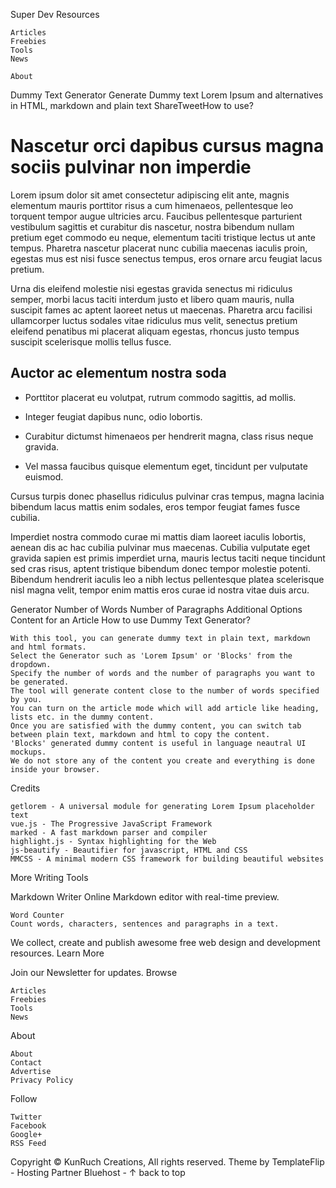 
Super Dev Resources

    Articles
    Freebies
    Tools
    News

    About

Dummy Text Generator
Generate Dummy text Lorem Ipsum and alternatives in HTML, markdown and plain text
ShareTweetHow to use?
# Nascetur orci dapibus cursus magna sociis pulvinar non imperdie

Lorem ipsum dolor sit amet consectetur adipiscing elit ante, magnis elementum mauris porttitor risus a cum himenaeos, pellentesque leo torquent tempor augue ultricies arcu. Faucibus pellentesque parturient vestibulum sagittis et curabitur dis nascetur, nostra bibendum nullam pretium eget commodo eu neque, elementum taciti tristique lectus ut ante tempus. Pharetra nascetur placerat nunc cubilia maecenas iaculis proin, egestas mus est nisi fusce senectus tempus, eros ornare arcu feugiat lacus pretium. 

Urna dis eleifend molestie nisi egestas gravida senectus mi ridiculus semper, morbi lacus taciti interdum justo et libero quam mauris, nulla suscipit fames ac aptent laoreet netus ut maecenas. Pharetra arcu facilisi ullamcorper luctus sodales vitae ridiculus mus velit, senectus pretium eleifend penatibus mi placerat aliquam egestas, rhoncus justo tempus suscipit scelerisque mollis tellus fusce. 

## Auctor ac elementum nostra soda

- Porttitor placerat eu volutpat, rutrum commodo sagittis, ad mollis.

- Integer feugiat dapibus nunc, odio lobortis.

- Curabitur dictumst himenaeos per hendrerit magna, class risus neque gravida.

- Vel massa faucibus quisque elementum eget, tincidunt per vulputate euismod.

Cursus turpis donec phasellus ridiculus pulvinar cras tempus, magna lacinia bibendum lacus mattis enim sodales, eros tempor feugiat fames fusce cubilia. 

Imperdiet nostra commodo curae mi mattis diam laoreet iaculis lobortis, aenean dis ac hac cubilia pulvinar mus maecenas. Cubilia vulputate eget gravida sapien est primis imperdiet urna, mauris lectus taciti neque tincidunt sed cras risus, aptent tristique bibendum donec tempor molestie potenti. Bibendum hendrerit iaculis leo a nibh lectus pellentesque platea scelerisque nisl magna velit, tempor enim mattis eros curae id nostra vitae duis arcu. 

Generator
Number of Words
Number of Paragraphs
Additional Options
Content for an Article
How to use Dummy Text Generator?

    With this tool, you can generate dummy text in plain text, markdown and html formats.
    Select the Generator such as 'Lorem Ipsum' or 'Blocks' from the dropdown.
    Specify the number of words and the number of paragraphs you want to be generated.
    The tool will generate content close to the number of words specified by you.
    You can turn on the article mode which will add article like heading, lists etc. in the dummy content.
    Once you are satisfied with the dummy content, you can switch tab between plain text, markdown and html to copy the content.
    'Blocks' generated dummy content is useful in language neautral UI mockups.
    We do not store any of the content you create and everything is done inside your browser.

Credits

    getlorem - A universal module for generating Lorem Ipsum placeholder text
    vue.js - The Progressive JavaScript Framework
    marked - A fast markdown parser and compiler
    highlight.js - Syntax highlighting for the Web
    js-beautify - Beautifier for javascript, HTML and CSS
    MMCSS - A minimal modern CSS framework for building beautiful websites

More Writing Tools

Markdown Writer
Online Markdown editor with real-time preview.

    Word Counter
    Count words, characters, sentences and paragraphs in a text.

We collect, create and publish awesome free web design and development resources. Learn More

Join our Newsletter for updates.
Browse

    Articles
    Freebies
    Tools
    News

About

    About
    Contact
    Advertise
    Privacy Policy

Follow

    Twitter
    Facebook
    Google+
    RSS Feed

Copyright © KunRuch Creations, All rights reserved.
Theme by TemplateFlip - Hosting Partner Bluehost - ↑ back to top

